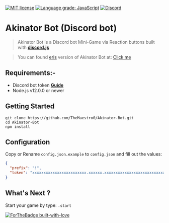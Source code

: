 [![MIT license](https://img.shields.io/badge/License-MIT-blue.svg)](https://lbesson.mit-license.org/)
[![Language grade: JavaScript](https://img.shields.io/lgtm/grade/javascript/g/TheMaestro0/Akinator-Bot.svg?logo=lgtm&logoWidth=18)](https://lgtm.com/projects/g/TheMaestro0/Akinator-Bot/context:javascript)
[![Discord](https://img.shields.io/discord/591914197219016707.svg?label=&logo=discord&logoColor=ffffff&color=7389D8&labelColor=6A7EC2)](https://discord.gg/zg3HghM)
# Akinator Bot (Discord bot)

> Akinator Bot is a Discord bot Mini-Game via Reaction buttons built with **[discord.js](https://discord.js.org/)**

> You can found [eris](https://abal.moe/Eris/) version of Akinator Bot at: [Click me](https://github.com/TheMaestro0/Akinator-Bot/tree/master/Eris-version/)

## Requirements:-

- Discord bot token **[Guide](https://discordjs.guide/preparations/setting-up-a-bot-application.html#creating-your-bot)**
- Node.js v12.0.0 or newer

## Getting Started

```
git clone https://github.com/TheMaestro0/Akinator-Bot.git
cd Akinator-Bot
npm install
```

## Configuration

Copy or Rename `config.json.example` to `config.json` and fill out the values:

```json
{
  "prefix": "!",
  "token": "xxxxxxxxxxxxxxxxxxxxxxxx.xxxxxx.xxxxxxxxxxxxxxxxxxxxxxxxxxx"
}
```

## What's Next ?

Start your game by type: `.start`



[![ForTheBadge built-with-love](http://ForTheBadge.com/images/badges/built-with-love.svg)](https://GitHub.com/Naereen/)
